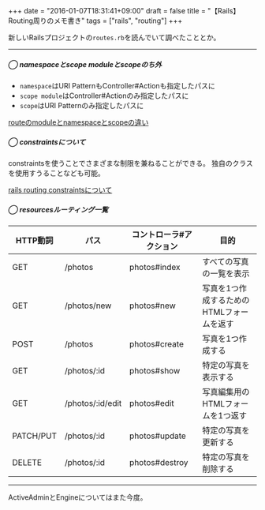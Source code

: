 +++
date = "2016-01-07T18:31:41+09:00"
draft = false
title = "【Rails】Routing周りのメモ書き"
tags = ["rails", "routing"]
+++

新しいRailsプロジェクトの`routes.rb`を読んでいて調べたこととか。

<hr>

##### ◯ namespaceとscope moduleとscopeのち外

- `namespace`はURI PatternもController#Actionも指定したパスに
- `scope module`はController#Actionのみ指定したパスに
- `scope`はURI Patternのみ指定したパスに

[routeのmoduleとnamespaceとscopeの違い](http://qiita.com/blueplanet/items/522cc8364f6cf189ecad)


##### ◯ constraintsについて

constraintsを使うことでさまざまな制限を兼ねることができる。
独自のクラスを使用すうることなども可能。

[rails routing constraintsについて](http://y-yagi.tumblr.com/post/92386974040/rails-routing-constraints%E3%81%AB%E3%81%A4%E3%81%84%E3%81%A6)

##### ◯ resourcesルーティング一覧

<table class="responsive">
<thead>
<tr>
<th>HTTP動詞</th>
<th>パス</th>
<th>コントローラ#アクション</th>
<th>目的</th>
</tr>
</thead>
<tbody>
<tr>
<td>GET</td>
<td>/photos</td>
<td>photos#index</td>
<td>すべての写真の一覧を表示</td>
</tr>
<tr>
<td>GET</td>
<td>/photos/new</td>
<td>photos#new</td>
<td>写真を1つ作成するためのHTMLフォームを返す</td>
</tr>
<tr>
<td>POST</td>
<td>/photos</td>
<td>photos#create</td>
<td>写真を1つ作成する</td>
</tr>
<tr>
<td>GET</td>
<td>/photos/:id</td>
<td>photos#show</td>
<td>特定の写真を表示する</td>
</tr>
<tr>
<td>GET</td>
<td>/photos/:id/edit</td>
<td>photos#edit</td>
<td>写真編集用のHTMLフォームを1つ返す</td>
</tr>
<tr>
<td>PATCH/PUT</td>
<td>/photos/:id</td>
<td>photos#update</td>
<td>特定の写真を更新する</td>
</tr>
<tr>
<td>DELETE</td>
<td>/photos/:id</td>
<td>photos#destroy</td>
<td>特定の写真を削除する</td>
</tr>
</tbody>
</table>

<hr>

ActiveAdminとEngineについてはまた今度。